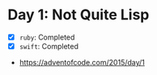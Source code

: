 # Day 1: Not Quite Lisp

- [x] `ruby`: Completed
- [x] `swift`: Completed
- https://adventofcode.com/2015/day/1
